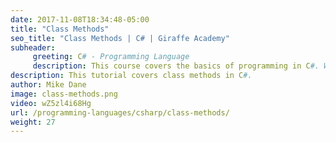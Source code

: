 ```yaml
---
date: 2017-11-08T18:34:48-05:00
title: "Class Methods"
seo_title: "Class Methods | C# | Giraffe Academy"
subheader:
     greeting: C# - Programming Language
     description: This course covers the basics of programming in C#. Work your way through the videos and we'll teach you everything you need to know to start your programming journey!
description: This tutorial covers class methods in C#.
author: Mike Dane
image: class-methods.png
video: wZ5zl4i68Hg
url: /programming-languages/csharp/class-methods/
weight: 27
---
```

